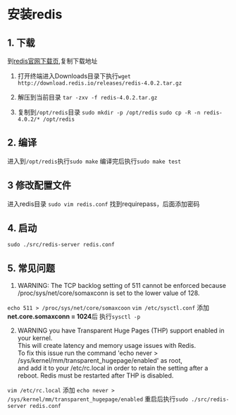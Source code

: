 # 安装redis

## 1. 下载
到[redis官网下载页](https://redis.io/download),复制下载地址
1. 打开终端进入Downloads目录下执行`wget http://download.redis.io/releases/redis-4.0.2.tar.gz`

2. 解压到当前目录 `tar -zxv -f redis-4.0.2.tar.gz`

3. 复制到`/opt/redis`目录
`sudo mkdir -p /opt/redis`
`sudo cp -R -n redis-4.0.2/* /opt/redis`

## 2. 编译
进入到`/opt/redis`执行`sudo make`
编译完后执行`sudo make test`


## 3 修改配置文件
进入redis目录
`sudo vim redis.conf`
找到requirepass，后面添加密码

## 4. 启动
`sudo ./src/redis-server redis.conf`



## 5. 常见问题

1. WARNING: The TCP backlog setting of 511 cannot be enforced because /proc/sys/net/core/somaxconn is set to the lower value of 128.

`echo 511 > /proc/sys/net/core/somaxcoon`
`vim /etc/sysctl.conf` 添加**net.core.somaxconn = 1024**后
执行`sysctl -p`

2. WARNING you have Transparent Huge Pages (THP) support enabled in your kernel.   
    This will create latency and memory usage issues with Redis.   
    To fix this issue run the command 'echo never > /sys/kernel/mm/transparent_hugepage/enabled' as root,   
    and add it to your /etc/rc.local in order to retain the setting after a reboot. Redis must be restarted after THP is disabled.

`vim /etc/rc.local` 添加
`echo never > /sys/kernel/mm/transparent_hugepage/enabled`
重启后执行`sudo ./src/redis-server redis.conf`






